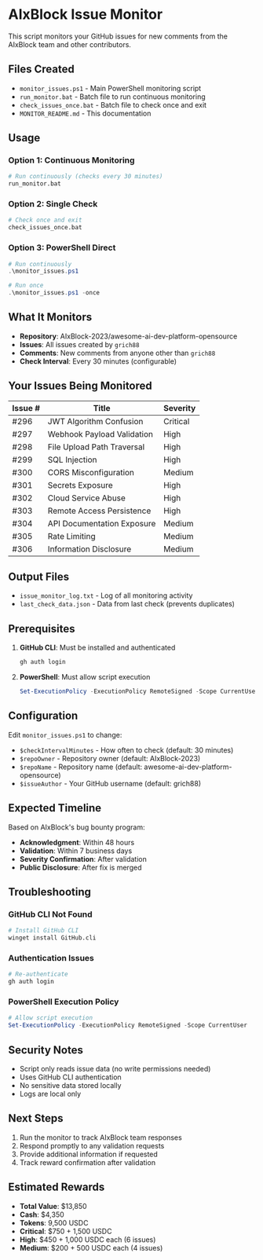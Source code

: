# AIxBlock Issue Monitor

This script monitors your GitHub issues for new comments from the AIxBlock team and other contributors.

## Files Created

- `monitor_issues.ps1` - Main PowerShell monitoring script
- `run_monitor.bat` - Batch file to run continuous monitoring
- `check_issues_once.bat` - Batch file to check once and exit
- `MONITOR_README.md` - This documentation

## Usage

### Option 1: Continuous Monitoring
```bash
# Run continuously (checks every 30 minutes)
run_monitor.bat
```

### Option 2: Single Check
```bash
# Check once and exit
check_issues_once.bat
```

### Option 3: PowerShell Direct
```powershell
# Run continuously
.\monitor_issues.ps1

# Run once
.\monitor_issues.ps1 -once
```

## What It Monitors

- **Repository**: AIxBlock-2023/awesome-ai-dev-platform-opensource
- **Issues**: All issues created by `grich88`
- **Comments**: New comments from anyone other than `grich88`
- **Check Interval**: Every 30 minutes (configurable)

## Your Issues Being Monitored

| Issue # | Title | Severity |
|---------|-------|----------|
| #296 | JWT Algorithm Confusion | Critical |
| #297 | Webhook Payload Validation | High |
| #298 | File Upload Path Traversal | High |
| #299 | SQL Injection | High |
| #300 | CORS Misconfiguration | Medium |
| #301 | Secrets Exposure | High |
| #302 | Cloud Service Abuse | High |
| #303 | Remote Access Persistence | High |
| #304 | API Documentation Exposure | Medium |
| #305 | Rate Limiting | Medium |
| #306 | Information Disclosure | Medium |

## Output Files

- `issue_monitor_log.txt` - Log of all monitoring activity
- `last_check_data.json` - Data from last check (prevents duplicates)

## Prerequisites

1. **GitHub CLI**: Must be installed and authenticated
   ```bash
   gh auth login
   ```

2. **PowerShell**: Must allow script execution
   ```powershell
   Set-ExecutionPolicy -ExecutionPolicy RemoteSigned -Scope CurrentUser
   ```

## Configuration

Edit `monitor_issues.ps1` to change:
- `$checkIntervalMinutes` - How often to check (default: 30 minutes)
- `$repoOwner` - Repository owner (default: AIxBlock-2023)
- `$repoName` - Repository name (default: awesome-ai-dev-platform-opensource)
- `$issueAuthor` - Your GitHub username (default: grich88)

## Expected Timeline

Based on AIxBlock's bug bounty program:
- **Acknowledgment**: Within 48 hours
- **Validation**: Within 7 business days
- **Severity Confirmation**: After validation
- **Public Disclosure**: After fix is merged

## Troubleshooting

### GitHub CLI Not Found
```bash
# Install GitHub CLI
winget install GitHub.cli
```

### Authentication Issues
```bash
# Re-authenticate
gh auth login
```

### PowerShell Execution Policy
```powershell
# Allow script execution
Set-ExecutionPolicy -ExecutionPolicy RemoteSigned -Scope CurrentUser
```

## Security Notes

- Script only reads issue data (no write permissions needed)
- Uses GitHub CLI authentication
- No sensitive data stored locally
- Logs are local only

## Next Steps

1. Run the monitor to track AIxBlock team responses
2. Respond promptly to any validation requests
3. Provide additional information if requested
4. Track reward confirmation after validation

## Estimated Rewards

- **Total Value**: $13,850
- **Cash**: $4,350
- **Tokens**: 9,500 USDC
- **Critical**: $750 + 1,500 USDC
- **High**: $450 + 1,000 USDC each (6 issues)
- **Medium**: $200 + 500 USDC each (4 issues)

